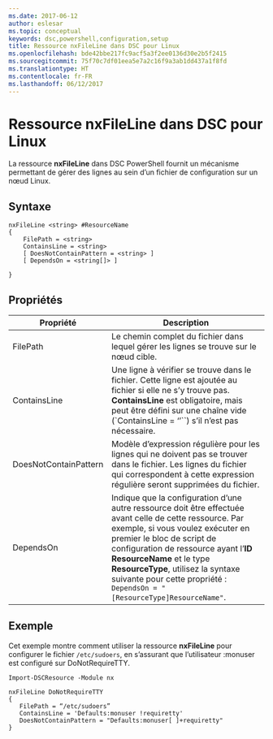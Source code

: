 ```yaml
---
ms.date: 2017-06-12
author: eslesar
ms.topic: conceptual
keywords: dsc,powershell,configuration,setup
title: Ressource nxFileLine dans DSC pour Linux
ms.openlocfilehash: bde42bbe217fc9acf5a3f2ee0136d30e2b5f2415
ms.sourcegitcommit: 75f70c7df01eea5e7a2c16f9a3ab1dd437a1f8fd
ms.translationtype: HT
ms.contentlocale: fr-FR
ms.lasthandoff: 06/12/2017
---
```

<a id="dsc-for-linux-nxfileline-resource" class="xliff"></a>
# Ressource nxFileLine dans DSC pour Linux

La ressource **nxFileLine** dans DSC PowerShell fournit un mécanisme permettant de gérer des lignes au sein d’un fichier de configuration sur un nœud Linux.

<a id="syntax" class="xliff"></a>
## Syntaxe

```
nxFileLine <string> #ResourceName
{
    FilePath = <string>
    ContainsLine = <string>
    [ DoesNotContainPattern = <string> ]
    [ DependsOn = <string[]> ]

}
```

<a id="properties" class="xliff"></a>
## Propriétés

|  Propriété |  Description | 
|---|---|
| FilePath| Le chemin complet du fichier dans lequel gérer les lignes se trouve sur le nœud cible.| 
| ContainsLine| Une ligne à vérifier se trouve dans le fichier. Cette ligne est ajoutée au fichier si elle ne s’y trouve pas. **ContainsLine** est obligatoire, mais peut être défini sur une chaîne vide (`ContainsLine = ‘’``) s’il n’est pas nécessaire.| 
| DoesNotContainPattern| Modèle d’expression régulière pour les lignes qui ne doivent pas se trouver dans le fichier. Les lignes du fichier qui correspondent à cette expression régulière seront supprimées du fichier.| 
| DependsOn | Indique que la configuration d’une autre ressource doit être effectuée avant celle de cette ressource. Par exemple, si vous voulez exécuter en premier le bloc de script de configuration de ressource ayant l’**ID** **ResourceName** et le type **ResourceType**, utilisez la syntaxe suivante pour cette propriété : `DependsOn = "[ResourceType]ResourceName"`.| 

<a id="example" class="xliff"></a>
## Exemple

Cet exemple montre comment utiliser la ressource **nxFileLine** pour configurer le fichier `/etc/sudoers`, en s’assurant que l’utilisateur :monuser est configuré sur DoNotRequireTTY.

```
Import-DSCResource -Module nx 

nxFileLine DoNotRequireTTY
{
   FilePath = “/etc/sudoers”
   ContainsLine = 'Defaults:monuser !requiretty'
   DoesNotContainPattern = "Defaults:monuser[ ]+requiretty"
} 
```

